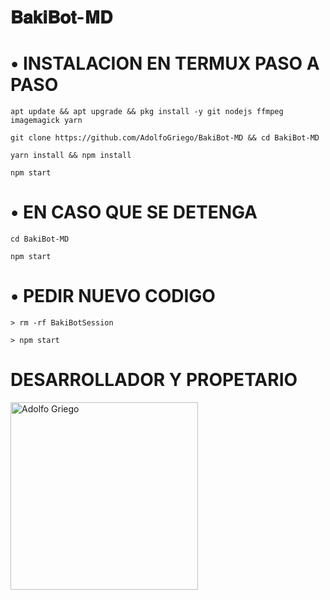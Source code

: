 # 𝐁𝐚𝐤𝐢𝐁𝐨𝐭-𝐌𝐃

# • INSTALACION EN TERMUX PASO A PASO
```
apt update && apt upgrade && pkg install -y git nodejs ffmpeg imagemagick yarn
```

```
git clone https://github.com/AdolfoGriego/BakiBot-MD && cd BakiBot-MD
```

```
yarn install && npm install
```

```
npm start
```

# • EN CASO QUE SE DETENGA

```
cd BakiBot-MD
```
```
npm start
```

# • PEDIR NUEVO CODIGO

```
> rm -rf BakiBotSession
```
```
> npm start
```
# DESARROLLADOR Y PROPETARIO
<a href="https://github.com/AdolfoGriego"><img src="https://github.com/AdolfoGriego.png" width="300" height="300" alt="Adolfo Griego"/></a>
